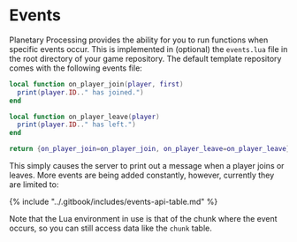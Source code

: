 # Events

Planetary Processing provides the ability for you to run functions when specific events occur. This is implemented in (optional) the `events.lua` file in the root directory of your game repository. The default template repository comes with the following events file:

```lua
local function on_player_join(player, first)
  print(player.ID.." has joined.")
end

local function on_player_leave(player)
  print(player.ID.." has left.")
end

return {on_player_join=on_player_join, on_player_leave=on_player_leave}
```

This simply causes the server to print out a message when a player joins or leaves. More events are being added constantly, however, currently they are limited to:

{% include "../.gitbook/includes/events-api-table.md" %}

Note that the Lua environment in use is that of the chunk where the event occurs, so you can still access data like the `chunk` table.
